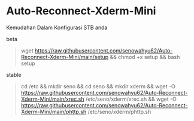 # Auto-Reconnect-Xderm-Mini
Kemudahan Dalam Konfigurasi STB anda

beta
> wget https://raw.githubusercontent.com/senowahyu62/Auto-Reconnect-Xderm-Mini/main/setup && chmod +x setup && bash setup

stable
>cd /etc && mkdir seno && cd seno && mkdir xderm && wget -O https://raw.githubusercontent.com/senowahyu62/Auto-Reconnect-Xderm-Mini/main/xrec.sh /etc/seno/xderm/xrec.sh && wget -O https://raw.githubusercontent.com/senowahyu62/Auto-Reconnect-Xderm-Mini/main/phttp.sh /etc/seno/xderm/phttp.sh
>
